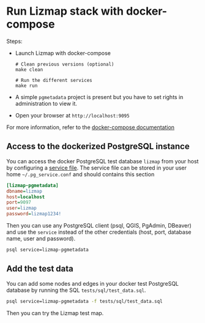 # Run Lizmap stack with docker-compose

Steps:

- Launch Lizmap with docker-compose
    ```
    # Clean previous versions (optional)
    make clean

    # Run the different services
    make run
    ```

- A simple `pgmetadata` project is present but you have to set rights in administration to view it.

- Open your browser at `http://localhost:9095`

For more information, refer to the [docker-compose documentation](https://docs.docker.com/compose/)

## Access to the dockerized PostgreSQL instance

You can access the docker PostgreSQL test database `lizmap` from your host by configuring a
[service file](https://docs.qgis.org/latest/en/docs/user_manual/managing_data_source/opening_data.html#postgresql-service-connection-file).
The service file can be stored in your user home `~/.pg_service.conf` and should contains this section

```ini
[lizmap-pgmetadata]
dbname=lizmap
host=localhost
port=9097
user=lizmap
password=lizmap1234!
```

Then you can use any PostgreSQL client (psql, QGIS, PgAdmin, DBeaver) and use the `service`
instead of the other credentials (host, port, database name, user and password).

```bash
psql service=lizmap-pgmetadata
```

## Add the test data

You can add some nodes and edges in your docker test PostgreSQL database by running the SQL `tests/sql/test_data.sql`.

```bash
psql service=lizmap-pgmetadata -f tests/sql/test_data.sql
```

Then you can try the Lizmap test map.
